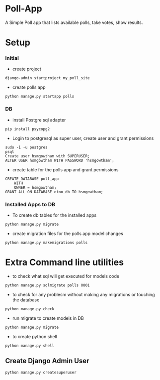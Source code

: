 # Poll-App
A Simple Poll app that lists available polls, take votes, show results.

# Setup
### Initial
- create project
```
django-admin startproject my_poll_site
```
- create polls app
```
python manage.py startapp polls
```
### DB
- install Postgre sql adapter
```
pip install psycopg2
```
- Login to postgresql as super user, create user and grant permissions
```
sudo -i -u postgres
psql
Create user hsmgowtham with SUPERUSER;
ALTER USER hsmgowtham WITH PASSWORD 'hsmgowtham';
```
- create table for the polls app and grant permissions
```
CREATE DATABASE poll_app
    WITH
    OWNER = hsmgowtham;
GRANT ALL ON DATABASE otoo_db TO hsmgowtham;
```
### Installed Apps to DB
- To create db tables for the installed apps
```
python manage.py migrate
```
- create migration files for the polls app model changes
```
python manage.py makemigrations polls
```
# Extra Command line utilities
- to check what sql will get executed for models code
```
python manage.py sqlmigrate polls 0001
```
- to check for any problesm without making any migrations or touching the database
```
python manage.py check
```
- run migrate to create models in DB
```
python manage.py migrate
```
- to create python shell
```
python manage.py shell
```
## Create Django Admin User
```
python manage.py createsuperuser
```
